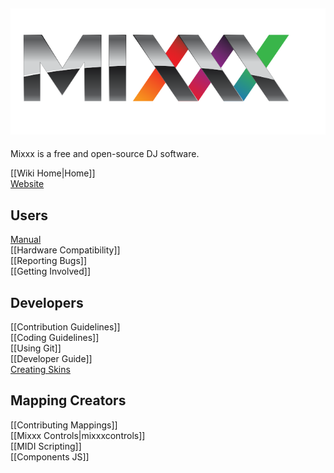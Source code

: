 ![Mixxx Wiki](https://github.com/mixxxdj/mixxx/blob/main/res/images/mixxx_logo.svg)
--
Mixxx is a free and open-source DJ software.

[[Wiki Home|Home]]  
[Website](https://mixxx.org)  

Users
-----

[Manual](http://mixxx.org/manual)  
[[Hardware Compatibility]]  
[[Reporting Bugs]]  
[[Getting Involved]]  

Developers
-----

[[Contribution Guidelines]]  
[[Coding Guidelines]]  
[[Using Git]]  
[[Developer Guide]]  
[Creating Skins](Creating-Skins)  

Mapping Creators
-----
[[Contributing Mappings]]  
[[Mixxx Controls|mixxxcontrols]]  
[[MIDI Scripting]]  
[[Components JS]]
